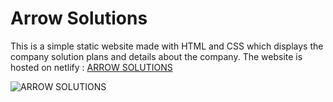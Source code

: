# Arrow Solutions
This is a simple static website made with HTML and CSS  which displays the company solution plans and details about the company.
The website is hosted on netlify : [ARROW SOLUTIONS](https://arrowsolutions.netlify.app/)

![ARROW SOLUTIONS](https://i.imgur.com/IYF7Jbt.jpg "Arrow Solutions")

